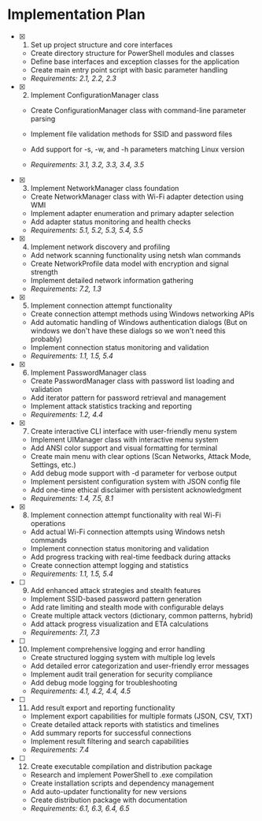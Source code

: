 # Implementation Plan

- [x] 1. Set up project structure and core interfaces

  - Create directory structure for PowerShell modules and classes
  - Define base interfaces and exception classes for the application
  - Create main entry point script with basic parameter handling
  - _Requirements: 2.1, 2.2, 2.3_

- [x] 2. Implement ConfigurationManager class

  - Create ConfigurationManager class with command-line parameter parsing
  - Implement file validation methods for SSID and password files
  - Add support for -s, -w, and -h parameters matching Linux version

  - _Requirements: 3.1, 3.2, 3.3, 3.4, 3.5_

- [x] 3. Implement NetworkManager class foundation

  - Create NetworkManager class with Wi-Fi adapter detection using WMI
  - Implement adapter enumeration and primary adapter selection
  - Add adapter status monitoring and health checks
  - _Requirements: 5.1, 5.2, 5.3, 5.4, 5.5_

- [x] 4. Implement network discovery and profiling

  - Add network scanning functionality using netsh wlan commands
  - Create NetworkProfile data model with encryption and signal strength
  - Implement detailed network information gathering
  - _Requirements: 7.2, 1.3_

- [x] 5. Implement connection attempt functionality

  - Create connection attempt methods using Windows networking APIs
  - Add automatic handling of Windows authentication dialogs (But on windows we don't have these dialogs so we won't need this probably)
  - Implement connection status monitoring and validation
  - _Requirements: 1.1, 1.5, 5.4_

- [x] 6. Implement PasswordManager class

  - Create PasswordManager class with password list loading and validation
  - Add iterator pattern for password retrieval and management
  - Implement attack statistics tracking and reporting
  - _Requirements: 1.2, 4.4_

- [x] 7. Create interactive CLI interface with user-friendly menu system

  - Implement UIManager class with interactive menu system
  - Add ANSI color support and visual formatting for terminal
  - Create main menu with clear options (Scan Networks, Attack Mode, Settings, etc.)
  - Add debug mode support with -d parameter for verbose output
  - Implement persistent configuration system with JSON config file
  - Add one-time ethical disclaimer with persistent acknowledgment
  - _Requirements: 1.4, 7.5, 8.1_

- [x] 8. Implement connection attempt functionality with real Wi-Fi operations

  - Add actual Wi-Fi connection attempts using Windows netsh commands
  - Implement connection status monitoring and validation
  - Add progress tracking with real-time feedback during attacks
  - Create connection attempt logging and statistics
  - _Requirements: 1.1, 1.5, 5.4_

- [ ] 9. Add enhanced attack strategies and stealth features

  - Implement SSID-based password pattern generation
  - Add rate limiting and stealth mode with configurable delays
  - Create multiple attack vectors (dictionary, common patterns, hybrid)
  - Add attack progress visualization and ETA calculations
  - _Requirements: 7.1, 7.3_

- [ ] 10. Implement comprehensive logging and error handling

  - Create structured logging system with multiple log levels
  - Add detailed error categorization and user-friendly error messages
  - Implement audit trail generation for security compliance
  - Add debug mode logging for troubleshooting
  - _Requirements: 4.1, 4.2, 4.4, 4.5_

- [ ] 11. Add result export and reporting functionality

  - Implement export capabilities for multiple formats (JSON, CSV, TXT)
  - Create detailed attack reports with statistics and timelines
  - Add summary reports for successful connections
  - Implement result filtering and search capabilities
  - _Requirements: 7.4_

- [ ] 12. Create executable compilation and distribution package

  - Research and implement PowerShell to .exe compilation
  - Create installation scripts and dependency management
  - Add auto-updater functionality for new versions
  - Create distribution package with documentation
  - _Requirements: 6.1, 6.3, 6.4, 6.5_
